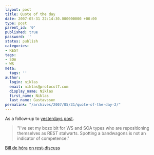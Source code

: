 ```yaml
---
layout: post
title: Quote of the day
date: 2007-05-31 22:14:30.000000000 +00:00
type: post
parent_id: '0'
published: true
password: ''
status: publish
categories:
- REST
tags:
- SOA
- WS
meta:
  tags: ''
author:
  login: niklas
  email: niklas@protocol7.com
  display_name: Niklas
  first_name: Niklas
  last_name: Gustavsson
permalink: "/archives/2007/05/31/quote-of-the-day-2/"
---
```

As a follow-up to [yesterdays post](http://protocol7.com/archives/2007/05/30/rest-going-mainstream/).

> "I've set my bozo bit for WS and SOA types who are repositioning themselves as REST stalwarts. Spotting a bandwagons is not an indicator of competence."

[Bill de hóra](http://www.dehora.net/journal/) [on rest-discuss](http://permalink.gmane.org/gmane.comp.web.services.rest/5902)

